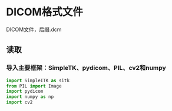 # DICOM格式文件

DICOM文件，后缀.dcm

## 读取

### 导入主要框架：SimpleTK、pydicom、PIL、cv2和numpy

```python
import SimpleITK as sitk
from PIL import Image
import pydicom
import numpy as np
import cv2
```

